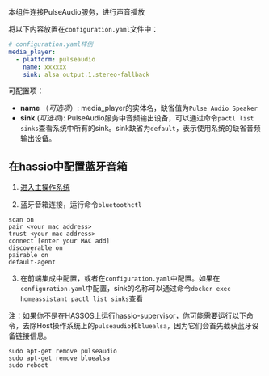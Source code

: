 本组件连接PulseAudio服务，进行声音播放

将以下内容放置在`configuration.yaml`文件中：
```yaml
# configuration.yaml样例
media_player:
  - platform: pulseaudio
    name: xxxxxx
    sink: alsa_output.1.stereo-fallback
```
可配置项：
- **name** （*可选项*）: media_player的实体名，缺省值为`Pulse Audio Speaker`
- **sink** (*可选项*): PulseAudio服务中音频输出设备，可以通过命令`pactl list sinks`查看系统中所有的sink。sink缺省为`default`，表示使用系统的缺省音频输出设备。

## 在hassio中配置蓝牙音箱

1. [进入主操作系统](https://developers.home-assistant.io/docs/operating-system/debugging)

2. 蓝牙音箱连接，运行命令`bluetoothctl`

  ```
  scan on
  pair <your mac address>
  trust <your mac address>
  connect [enter your MAC add]
  discoverable on
  pairable on
  default-agent 
  ```

3. 在前端集成中配置，或者在`configuration.yaml`中配置。如果在`configuration.yaml`中配置，sink的名称可以通过命令`docker exec homeassistant pactl list sinks`查看

注：如果你不是在HASSOS上运行hassio-supervisor，你可能需要运行以下命令，去除Host操作系统上的`pulseaudio`和`bluealsa`，因为它们会首先截获蓝牙设备链接信息。
```
sudo apt-get remove pulseaudio
sudo apt-get remove bluealsa
sudo reboot
```
